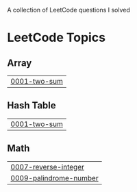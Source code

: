 A collection of LeetCode questions I solved
<!---LeetCode Topics Start-->
# LeetCode Topics
## Array
|  |
| ------- |
| [0001-two-sum](https://github.com/beingAni/Leetcode/tree/master/0001-two-sum) |
## Hash Table
|  |
| ------- |
| [0001-two-sum](https://github.com/beingAni/Leetcode/tree/master/0001-two-sum) |
## Math
|  |
| ------- |
| [0007-reverse-integer](https://github.com/beingAni/Leetcode/tree/master/0007-reverse-integer) |
| [0009-palindrome-number](https://github.com/beingAni/Leetcode/tree/master/0009-palindrome-number) |
<!---LeetCode Topics End-->
